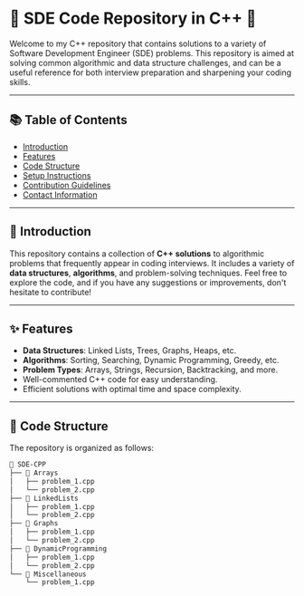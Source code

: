 # 🚀 SDE Code Repository in C++ 🚀

Welcome to my C++ repository that contains solutions to a variety of Software Development Engineer (SDE) problems. This repository is aimed at solving common algorithmic and data structure challenges, and can be a useful reference for both interview preparation and sharpening your coding skills.

---

## 📚 Table of Contents
- [Introduction](#introduction)
- [Features](#features)
- [Code Structure](#code-structure)
- [Setup Instructions](#setup-instructions)
- [Contribution Guidelines](#contribution-guidelines)
- [Contact Information](#contact-information)

---

## 📝 Introduction

This repository contains a collection of **C++ solutions** to algorithmic problems that frequently appear in coding interviews. It includes a variety of **data structures**, **algorithms**, and problem-solving techniques. Feel free to explore the code, and if you have any suggestions or improvements, don't hesitate to contribute!

---

## ✨ Features

- **Data Structures**: Linked Lists, Trees, Graphs, Heaps, etc.
- **Algorithms**: Sorting, Searching, Dynamic Programming, Greedy, etc.
- **Problem Types**: Arrays, Strings, Recursion, Backtracking, and more.
- Well-commented C++ code for easy understanding.
- Efficient solutions with optimal time and space complexity.

---

## 📁 Code Structure

The repository is organized as follows:

```bash
📂 SDE-CPP
├── 📂 Arrays
│   ├── problem_1.cpp
│   └── problem_2.cpp
├── 📂 LinkedLists
│   ├── problem_1.cpp
│   └── problem_2.cpp
├── 📂 Graphs
│   ├── problem_1.cpp
│   └── problem_2.cpp
├── 📂 DynamicProgramming
│   ├── problem_1.cpp
│   └── problem_2.cpp
└── 📂 Miscellaneous
    └── problem_1.cpp
